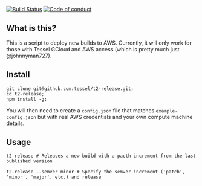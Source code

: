  [![Build Status](https://travis-ci.org/tessel/t2-release.svg?branch=master)](https://travis-ci.org/tessel/t2-release)
 [![Code of conduct](https://img.shields.io/badge/%E2%9D%A4-code%20of%20conduct-blue.svg?style=flat)](https://github.com/tessel/project/blob/master/CONDUCT.md)

## What is this?
This is a script to deploy new builds to AWS. Currently, it will only work for those with Tessel GCloud and AWS access (which is pretty much just @johnnyman727).

## Install

```
git clone git@github.com:tessel/t2-release.git;
cd t2-release;
npm install -g;
```
You will then need to create a `config.json` file that matches `example-config.json` but with real AWS credentials and your own compute machine details.

## Usage
```
t2-release # Releases a new build with a pacth increment from the last published version

t2-release --semver minor # Specify the semver increment ('patch', 'minor', 'major', etc.) and release
```
